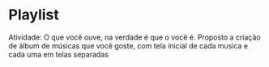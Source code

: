 # Playlist
Atividade: O que você ouve, na verdade é que o você é. Proposto a criação de álbum de músicas que você goste, com tela inicial de cada musica e cada uma em telas separadas 
